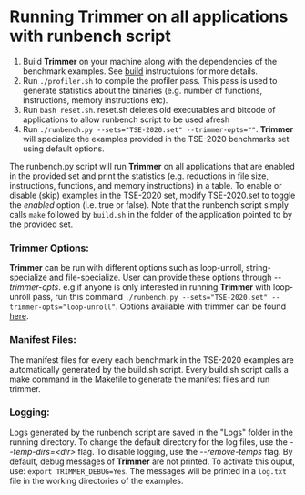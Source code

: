 Running Trimmer on all applications with runbench script
=======

1) Build **Trimmer** on your machine along with the dependencies of the benchmark examples. See [build](https://github.com/ashish-gehani/Trimmer/blob/master/README.md) instructuions for more details.
2) Run `./profiler.sh` to compile the profiler pass. This pass is used to generate statistics about the binaries (e.g. number of functions, instructions, memory instructions etc).
3) Run `bash reset.sh`. reset.sh deletes old executables and bitcode of applications to allow runbench script to be used afresh
4) Run `./runbench.py --sets="TSE-2020.set" --trimmer-opts=""`. **Trimmer** will specialize the examples provided in the TSE-2020 benchmarks set using default options.

The runbench.py script will run **Trimmer** on all applications that are enabled in the provided set and print the statistics (e.g. reductions in file size, instructions, functions, and memory instructions) in a table. To enable or disable (skip) examples in the TSE-2020 set, modify TSE-2020.set to toggle the _enabled_ option (i.e. true or false). Note that the runbench script simply calls `make` followed by `build.sh` in the folder of the application pointed to by the provided set. 

### Trimmer Options:
**Trimmer** can be run with different options such as loop-unroll, string-specialize and file-specialize. User can provide these options through _--trimmer-opts_. e.g if anyone is only interested in running **Trimmer** with loop-unroll pass, run this command `./runbench.py --sets="TSE-2020.set" --trimmer-opts="loop-unroll"`. Options available with trimmer can be found [here](https://github.com/ashish-gehani/Trimmer/blob/master/docs/options.md).

### Manifest Files:
The manifest files for every each benchmark in the TSE-2020 examples are automatically generated by the build.sh script. Every build.sh script calls a make command in the Makefile to generate the manifest files and run trimmer.

### Logging:
Logs generated by the runbench script are saved in the "Logs" folder in the running directory. To change the default directory for the log files, use the _--temp-dirs=\<dir\>_ flag. To disable logging, use the _--remove-temps_ flag. By default, debug messages of **Trimmer** are not printed. To activate this ouput, use: `export TRIMMER_DEBUG=Yes`. The messages will be printed in a `log.txt` file in the working directories of the examples. 
